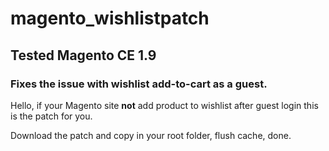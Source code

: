 # magento_wishlistpatch
## Tested Magento CE 1.9
### Fixes the issue with wishlist add-to-cart as a guest.

Hello, if your Magento site **not** add product to wishlist after guest login this is the patch for you.

Download the patch and copy in your root folder, flush cache, done.
